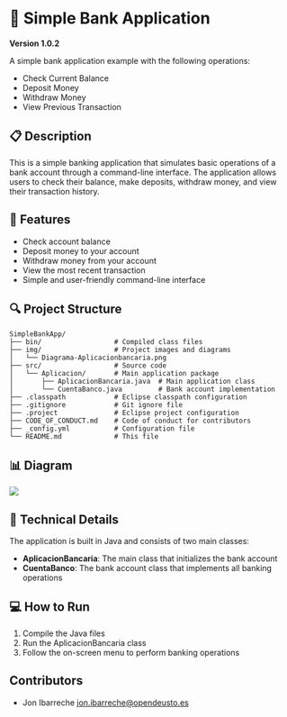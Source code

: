 # 🏦 Simple Bank Application

**Version 1.0.2**

A simple bank application example with the following operations:
- Check Current Balance
- Deposit Money
- Withdraw Money
- View Previous Transaction

## 📋 Description

This is a simple banking application that simulates basic operations of a bank account through a command-line interface. The application allows users to check their balance, make deposits, withdraw money, and view their transaction history.

## 🚀 Features

- Check account balance
- Deposit money to your account
- Withdraw money from your account
- View the most recent transaction
- Simple and user-friendly command-line interface

## 🔍 Project Structure

```
SimpleBankApp/
├── bin/                  # Compiled class files
├── img/                  # Project images and diagrams
│   └── Diagrama-Aplicacionbancaria.png
├── src/                  # Source code
│   └── Aplicacion/       # Main application package
│       ├── AplicacionBancaria.java  # Main application class
│       └── CuentaBanco.java         # Bank account implementation
├── .classpath            # Eclipse classpath configuration
├── .gitignore            # Git ignore file
├── .project              # Eclipse project configuration
├── CODE_OF_CONDUCT.md    # Code of conduct for contributors
├── _config.yml           # Configuration file
└── README.md             # This file
```

## 📊 Diagram

<img src="img/Diagrama-Aplicacionbancaria.png" >

## 🔧 Technical Details

The application is built in Java and consists of two main classes:
- **AplicacionBancaria**: The main class that initializes the bank account
- **CuentaBanco**: The bank account class that implements all banking operations

## 💻 How to Run

1. Compile the Java files
2. Run the AplicacionBancaria class
3. Follow the on-screen menu to perform banking operations


## Contributors

- Jon Ibarreche <jon.ibarreche@opendeusto.es>

